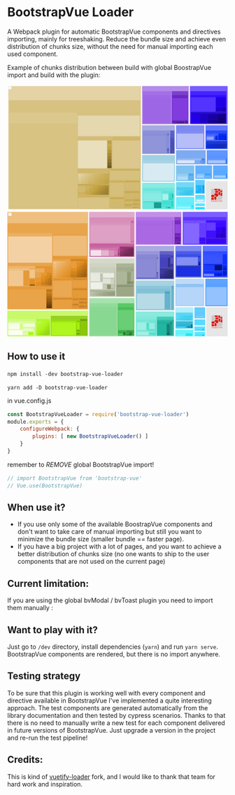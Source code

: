 # BootstrapVue Loader
A Webpack plugin for automatic BootstrapVue components and directives importing, mainly for treeshaking. Reduce the bundle size and achieve even distribution of chunks size, without the need for manual importing each used component.

Example of chunks distribution between build with global BoostrapVue import and build with the plugin: 

![With global import](docs/chunks_with_normal_global_import.png) 
![With loader](docs/chunks_with_loader_usage.png)

## How to use it

`npm install -dev bootstrap-vue-loader`

`yarn add -D bootstrap-vue-loader`

in vue.config.js
```javascript
const BootstrapVueLoader = require('bootstrap-vue-loader')
module.exports = {
    configureWebpack: {
        plugins: [ new BootstrapVueLoader() ]
    }
}
```

remember to *REMOVE* global BootstrapVue import!
```javascript
// import BootstrapVue from 'bootstrap-vue'
// Vue.use(BootstrapVue)
```

## When use it? 

* If you use only some of the available BoostrapVue components and don't want to take care of manual importing but still you want to minimize the bundle size (smaller bundle == faster page). 
* If you have a big project with a lot of pages, and you want to achieve a better distribution of chunks size (no one wants to ship to the user components that are not used on the current page)

## Current limitation: 
If you are using the global bvModal / bvToast plugin you need to import them manually : 

## Want to play with it?
Just go to `/dev` directory, install dependencies (`yarn`) and run `yarn serve`. 
BootstrapVue components are rendered, but there is no import anywhere.

## Testing strategy
To be sure that this plugin is working well with every component and directive available in BootstrapVue I've implemented a quite interesting approach. The test components are generated automatically from the library documentation and then tested by cypress scenarios. Thanks to that there is no need to manually write a new test for each component delivered in future versions of BootstrapVue. Just upgrade a version in the project and re-run the test pipeline! 

## Credits: 
This is kind of [vuetify-loader](https://github.com/vuetifyjs/vuetify-loader) fork, and I would like to thank that team for hard work and inspiration. 

